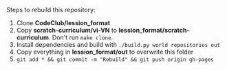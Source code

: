 Steps to rebuild this repository:

1. Clone **CodeClub/lession_format**
2. Copy **scratch-curriculum/vi-VN** to **lession_format/scratch-curriculum**.
Don't run `make clone`.
3. Install dependencies and build with `./build.py world repositories out`
4. Copy everything in **lession_format/out** to overwrite this folder
5. `git add * && git commit -m "Rebuild" && git push origin gh-pages`
